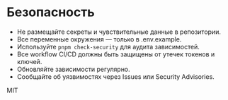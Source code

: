 # Безопасность

- Не размещайте секреты и чувствительные данные в репозитории.
- Все переменные окружения — только в .env.example.
- Используйте `pnpm check-security` для аудита зависимостей.
- Все workflow CI/CD должны быть защищены от утечек токенов и ключей.
- Обновляйте зависимости регулярно.
- Сообщайте об уязвимостях через Issues или Security Advisories.

MIT

